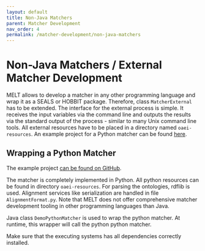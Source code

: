 ```yaml
---
layout: default
title: Non-Java Matchers
parent: Matcher Development
nav_order: 4
permalink: /matcher-development/non-java-matchers
---
```


# Non-Java Matchers / External Matcher Development
MELT allows to develop a matcher in any other programming language and wrap it as a SEALS or HOBBIT package. 
Therefore, class `MatcherExternal` has to be extended. The interface for the external process is simple. It receives the input variables via the command 
line and outputs the results via the standard output of the process - similar to many Unix command line tools. All external resources have to be placed in a directory named `oaei-resources`. An example project for a 
Python matcher can be found [here](/examples/externalPythonMatcher).

## Wrapping a Python Matcher
The example project [can be found on GitHub](https://github.com/dwslab/melt/tree/master/examples/externalPythonMatcherWeb).

The matcher is completely implemented in Python. All python resources can be found in directory `oaei-resources`. For parsing the ontologies, rdflib is used. Alignment services like serialization are handled in file `AlignmentFormat.py`. Note that MELT does not offer comprehensive matcher development tooling in other programming languages than Java.

Java class `DemoPythonMatcher` is used to wrap the python matcher. At runtime, this wrapper will call the python python matcher.

Make sure that the executing systems has all dependencies correctly installed.